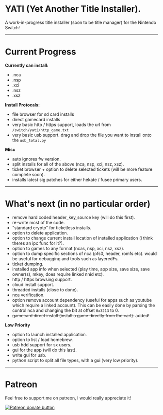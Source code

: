# YATI (Yet Another Title Installer).

A work-in-progress title installer (soon to be title manager) for the Nintendo Switch!

----

# Current Progress

__**Currently can install:**__

* .nca
* .nsp
* .xci
* .nsz
* .xsz

__**Install Protocals:**__

* file browser for sd card installs
* direct gamecard installs
* very basic http / https support, loads the url from `/switch/yati/http_game.txt`
* very basic usb support. drag and drop the file you want to install onto the `usb_total.py`

__**Misc**__

* auto ignores fw version.
* split installs for all of the above (nca, nsp, xci, nsz, xsz).
* ticket browser + option to delete selected tickets (will be more feature complete soon).
* installs latest sig patches for either hekate / fusee primary users.

----

# What's next (in no particular order)

* remove hard coded header_key_source key (will do this first).
* re-write most of the code.
* "standard crypto" for ticketless installs.
* option to delete application.
* option to change current install location of installed application (i think theres an ipc func for it?).
* option to games to any format (ncas, nsp, xci, nsz, xsz).
* option to dump specific sections of nca (pfs0, header, romfs etc). would be useful for debugging and tools such as layeredFs.
* ticket dumping.
* installed app info when selected (play time, app size, save size, save owner(s), mkey, does require linked nnid etc).
* http / https browsing support.
* cloud install support.
* threaded installs (close to done).
* nca verification.
* option remove account dependency (useful for apps such as youtube which require a linked account). This can be easily done by parsing the control nca and changing the bit at offset `0x3213` to 0.
* ~~gamecard direct install (install a game directly from the cart).~~ added!

__Low Priority__
* option to launch installed application.
* option to list / load homebrew.
* usb hdd support for sx users.
* gui for the app (will do this last).
* write gui for usb.
* python script to split all file types, with a gui (very low priority).

----

# Patreon

Feel free to support me on patreon, I would really appreciate it!

<a href="https://www.patreon.com/totaljustice"><img src="https://c5.patreon.com/external/logo/become_a_patron_button@2x.png" alt="Patreon donate button" /> </a>
